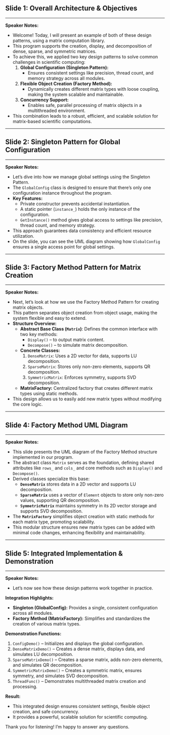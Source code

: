 ## Slide 1: Overall Architecture & Objectives

---

**Speaker Notes:**

- Welcome! Today, I will present an example of both of these design patterns, using a matrix computation library.
- This program supports the creation, display, and decomposition of dense, sparse, and symmetric matrices.
- To achieve this, we applied two key design patterns to solve common challenges in scientific computing:
    1. **Global Configuration (Singleton Pattern):**
        - Ensures consistent settings like precision, thread count, and memory strategy across all modules.
    2. **Flexible Object Creation (Factory Method):**
        - Dynamically creates different matrix types with loose coupling, making the system scalable and maintainable.
    3. **Concurrency Support:**
        - Enables safe, parallel processing of matrix objects in a multithreaded environment.
- This combination leads to a robust, efficient, and scalable solution for matrix-based scientific computations.

---

## Slide 2: Singleton Pattern for Global Configuration

---

**Speaker Notes:**

- Let’s dive into how we manage global settings using the Singleton Pattern.
- The `GlobalConfig` class is designed to ensure that there’s only one configuration instance throughout the program.
- **Key Features:**
    - Private constructor prevents accidental instantiation.
    - A static pointer (`instance_`) holds the only instance of the configuration.
    - `GetInstance()` method gives global access to settings like precision, thread count, and memory strategy.
- This approach guarantees data consistency and efficient resource utilization.
- On the slide, you can see the UML diagram showing how `GlobalConfig` ensures a single access point for global settings.

---

## Slide 3: Factory Method Pattern for Matrix Creation

---

**Speaker Notes:**

- Next, let’s look at how we use the Factory Method Pattern for creating matrix objects.
- This pattern separates object creation from object usage, making the system flexible and easy to extend.
- **Structure Overview:**
    - **Abstract Base Class (`Matrix`)**: Defines the common interface with two key methods:
        - `Display()` – to output matrix content.
        - `Decompose()` – to simulate matrix decomposition.
    - **Concrete Classes:**
        1. `DenseMatrix`: Uses a 2D vector for data, supports LU decomposition.
        2. `SparseMatrix`: Stores only non-zero elements, supports QR decomposition.
        3. `SymmetricMatrix`: Enforces symmetry, supports SVD decomposition.
    - **MatrixFactory:** Centralized factory that creates different matrix types using static methods.
- This design allows us to easily add new matrix types without modifying the core logic.

---

## Slide 4: Factory Method UML Diagram

---

**Speaker Notes:**

- This slide presents the UML diagram of the Factory Method structure implemented in our program.
- The abstract class `Matrix` serves as the foundation, defining shared attributes like `rows_` and `cols_` and core methods such as `Display()` and `Decompose()`.
- Derived classes specialize this base:
    - **`DenseMatrix`** stores data in a 2D vector and supports LU decomposition.
    - **`SparseMatrix`** uses a vector of `Element` objects to store only non-zero values, supporting QR decomposition.
    - **`SymmetricMatrix`** maintains symmetry in its 2D vector storage and supports SVD decomposition.
- The **`MatrixFactory`** simplifies object creation with static methods for each matrix type, promoting scalability.
- This modular structure ensures new matrix types can be added with minimal code changes, enhancing flexibility and maintainability.

---

## Slide 5: Integrated Implementation & Demonstration

---

**Speaker Notes:**

- Let’s now see how these design patterns work together in practice.

**Integration Highlights:**

- **Singleton (GlobalConfig):** Provides a single, consistent configuration across all modules.
- **Factory Method (MatrixFactory):** Simplifies and standardizes the creation of various matrix types.

**Demonstration Functions:**

1. `ConfigDemo()` – Initializes and displays the global configuration.
2. `DenseMatrixDemo()` – Creates a dense matrix, displays data, and simulates LU decomposition.
3. `SparseMatrixDemo()` – Creates a sparse matrix, adds non-zero elements, and simulates QR decomposition.
4. `SymmetricMatrixDemo()` – Creates a symmetric matrix, ensures symmetry, and simulates SVD decomposition.
5. `ThreadFunc()` – Demonstrates multithreaded matrix creation and processing.

**Result:**

- This integrated design ensures consistent settings, flexible object creation, and safe concurrency.
- It provides a powerful, scalable solution for scientific computing.

Thank you for listening! I’m happy to answer any questions.